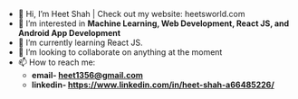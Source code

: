 - 👋 Hi, I’m Heet Shah | Check out my website: heetsworld.com
- 👀 I’m interested in **Machine Learning, Web Development, React JS, and Android App Development**
- 🌱 I’m currently learning React JS.
- 💞️ I’m looking to collaborate on anything at the moment
- 📫 How to reach me: 
  -  **email- heet1356@gmail.com**
  -  **linkedin- https://www.linkedin.com/in/heet-shah-a66485226/**
  

<!---
hxxtsxxh/hxxtsxxh is a ✨ special ✨ repository because its `README.md` (this file) appears on your GitHub profile.
You can click the Preview link to take a look at your changes.
--->
